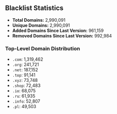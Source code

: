## Blacklist Statistics

- **Total Domains:** 2,990,091
- **Unique Domains:** 2,990,091
- **Added Domains Since Last Version:** 961,159
- **Removed Domains Since Last Version:** 992,984

### Top-Level Domain Distribution

-  `.com`: 1,319,462
-  `.org`: 241,721
-  `.net`: 187,152
-  `.top`: 91,141
-  `.xyz`: 73,748
-  `.shop`: 72,483
-  `.io`: 68,075
-  `.ru`: 61,935
-  `.info`: 52,807
-  `.pl`: 49,503

